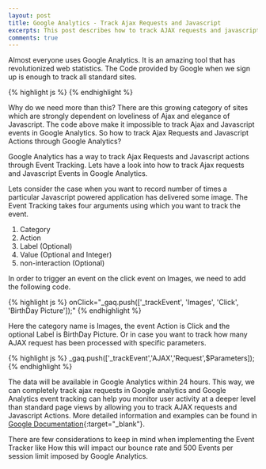 ```yaml
---
layout: post
title: Google Analytics - Track Ajax Requests and Javascript
excerpts: This post describes how to track AJAX requests and javascript Actions and analyze the activities through Google Analytics.
comments: true
---
```


Almost everyone uses Google Analytics. It is an amazing tool that has revolutionized web statistics.
The Code provided by Google when we sign up is enough to track all standard sites.

{% highlight js %}
    <script type="text/javascript">
    var _gaq = _gaq || [];  
    _gaq.push(['_setAccount', 'UA-XXXXXXXX-X']); // your ID/profile  
    _gaq.push(['_trackPageview']);  
    (function() {  
         var ga = document.createElement('script'); ga.type = 'text/javascript'; ga.async = true;  
             ga.src = ('https:' == document.location.protocol ? 'https://ssl' : 'http://www') + '.google-analytics.com/ga.js';  
                 var s = document.getElementsByTagName('script')[0]; s.parentNode.insertBefore(ga, s);  
                 })();
    </script>
{% endhighlight %}

Why do we need more than this? There are this growing category of sites which are strongly dependent on loveliness of Ajax and elegance of Javascript. The code above make it impossible to track Ajax and Javascript events in Google Analytics. So how to track Ajax Requests and Javascript Actions through Google Analytics?

Google Analytics has a way to track Ajax Requests and Javascript actions through Event Tracking. Lets have a look into how to track Ajax requests and Javascript Events in Google Analytics.

Lets consider the case when you want to record number of times a particular Javascript powered application has delivered some image. The Event Tracking takes four arguments using which you want to track the event.

1. Category
2. Action
3. Label (Optional)
4. Value (Optional and Integer)
5. non-interaction (Optional)

In order to trigger an event on the click event on Images, we need to add the following code.

{% highlight js %}
    onClick="_gaq.push(['_trackEvent', 'Images', 'Click', 'BirthDay Picture']);"
{% endhighlight %}

Here the category name is Images, the event Action is Click and the optional Label is BirthDay Picture.
Or in case you want to track how many AJAX request has been processed with specific parameters.

{% highlight js %}
    _gaq.push(['_trackEvent','AJAX','Request',$Parameters]);
{% endhighlight %}

The data will be available in Google Analytics within 24 hours. This way, we can completely track ajax requests in Google analytics and Google Analytics event tracking can help you monitor user activity at a deeper level than standard page views by allowing you to track AJAX requests and Javascript Actions. More detailed information and examples can be found in [Google Documentation](http://code.google.com/apis/analytics/docs/tracking/eventTrackerGuide.html){:target="_blank"}.

There are few considerations to keep in mind when implementing the Event Tracker like How this will impact our bounce rate and 500 Events per session limit imposed by Google Analytics.



